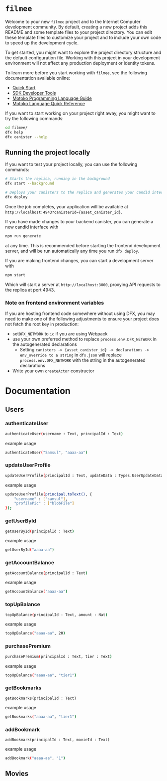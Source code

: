 # `filmee`

Welcome to your new `filmee` project and to the Internet Computer development community. By default, creating a new project adds this README and some template files to your project directory. You can edit these template files to customize your project and to include your own code to speed up the development cycle.

To get started, you might want to explore the project directory structure and the default configuration file. Working with this project in your development environment will not affect any production deployment or identity tokens.

To learn more before you start working with `filmee`, see the following documentation available online:

- [Quick Start](https://internetcomputer.org/docs/current/developer-docs/setup/deploy-locally)
- [SDK Developer Tools](https://internetcomputer.org/docs/current/developer-docs/setup/install)
- [Motoko Programming Language Guide](https://internetcomputer.org/docs/current/motoko/main/motoko)
- [Motoko Language Quick Reference](https://internetcomputer.org/docs/current/motoko/main/language-manual)

If you want to start working on your project right away, you might want to try the following commands:

```bash
cd filmee/
dfx help
dfx canister --help
```

## Running the project locally

If you want to test your project locally, you can use the following commands:

```bash
# Starts the replica, running in the background
dfx start --background

# Deploys your canisters to the replica and generates your candid interface
dfx deploy
```

Once the job completes, your application will be available at `http://localhost:4943?canisterId={asset_canister_id}`.

If you have made changes to your backend canister, you can generate a new candid interface with

```bash
npm run generate
```

at any time. This is recommended before starting the frontend development server, and will be run automatically any time you run `dfx deploy`.

If you are making frontend changes, you can start a development server with

```bash
npm start
```

Which will start a server at `http://localhost:3000`, proxying API requests to the replica at port 4943.

### Note on frontend environment variables

If you are hosting frontend code somewhere without using DFX, you may need to make one of the following adjustments to ensure your project does not fetch the root key in production:

- set`DFX_NETWORK` to `ic` if you are using Webpack
- use your own preferred method to replace `process.env.DFX_NETWORK` in the autogenerated declarations
  - Setting `canisters -> {asset_canister_id} -> declarations -> env_override to a string` in `dfx.json` will replace `process.env.DFX_NETWORK` with the string in the autogenerated declarations
- Write your own `createActor` constructor


# Documentation
## Users
### authenticateUser
```bash
authenticateUser(username : Text, principalId : Text)
```
example usage
```bash
authenticateUser("Samsul", "aaaa-aa")
```

### updateUserProfile
```bash
updateUserProfile(principalId : Text, updateData : Types.UserUpdateData)
```
example usage
```bash
updateUserProfile(principal.toText(), {
    "username" : ["samsul"],
    "profilePic" : ["blobFile"]
});
```

### getUserById
```bash
getUserById(principalId : Text)
```
example usage
```bash
getUserById("aaaa-aa")
```

### getAccountBalance
```bash
getAccountBalance(principalId : Text)
```
example usage
```bash
getAccountBalance("aaaa-aa")
```

### topUpBalance
```bash
topUpBalance(principalId : Text, amount : Nat)
```
example usage
```bash
topUpBalance("aaaa-aa", 20)
```

### purchasePremium
```bash
purchasePremium(principalId : Text, tier : Text)
```
example usage
```bash
topUpBalance("aaaa-aa", "tier1")
```

### getBookmarks
```
getBookmarks(principalId : Text)
```
example usage
```bash
getBookmarks("aaaa-aa", "tier1")
```

### addBookmark
```
addBookmark(principalId : Text, movieId : Text)
```
example usage
```bash
addBookmark("aaaa-aa", "1")
```

## Movies

```
```
